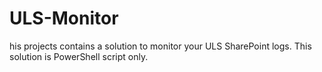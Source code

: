 # ULS-Monitor
his projects contains a solution to monitor your ULS SharePoint logs. This solution is PowerShell script only. 
